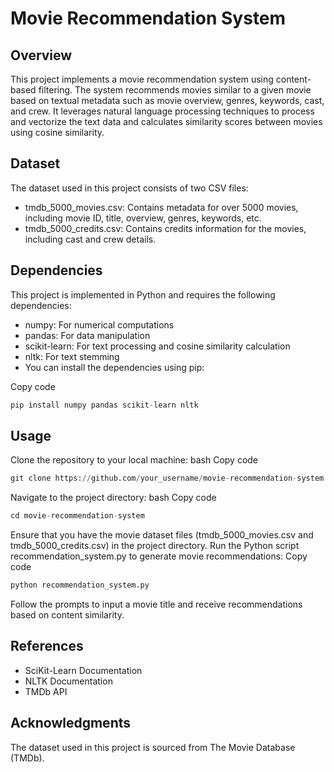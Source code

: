 # Movie Recommendation System
## Overview
This project implements a movie recommendation system using content-based filtering. The system recommends movies similar to a given movie based on textual metadata such as movie overview, genres, keywords, cast, and crew. It leverages natural language processing techniques to process and vectorize the text data and calculates similarity scores between movies using cosine similarity.

## Dataset
The dataset used in this project consists of two CSV files:

* tmdb_5000_movies.csv: Contains metadata for over 5000 movies, including movie ID, title, overview, genres, keywords, etc.
* tmdb_5000_credits.csv: Contains credits information for the movies, including cast and crew details.
## Dependencies
This project is implemented in Python and requires the following dependencies:

* numpy: For numerical computations
* pandas: For data manipulation
* scikit-learn: For text processing and cosine similarity calculation
* nltk: For text stemming
* You can install the dependencies using pip:

Copy code
```python
pip install numpy pandas scikit-learn nltk
```
## Usage
Clone the repository to your local machine:
bash
Copy code
```python
git clone https://github.com/your_username/movie-recommendation-system.git
```
Navigate to the project directory:
bash
Copy code
```python
cd movie-recommendation-system
```
Ensure that you have the movie dataset files (tmdb_5000_movies.csv and tmdb_5000_credits.csv) in the project directory.
Run the Python script recommendation_system.py to generate movie recommendations:
Copy code
```python
python recommendation_system.py
```
Follow the prompts to input a movie title and receive recommendations based on content similarity.
## References
* SciKit-Learn Documentation
* NLTK Documentation
* TMDb API
## Acknowledgments
The dataset used in this project is sourced from The Movie Database (TMDb).








